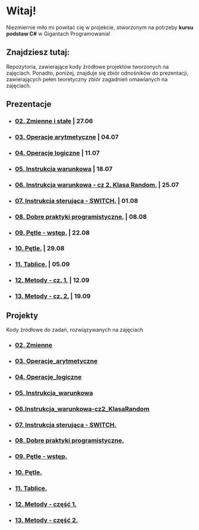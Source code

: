 # Witaj!
Niezmiernie miło mi powitać cię w projekcie, stworzonym na potrzeby **kursu podstaw C#** w Gigantach Programowania!

## Znajdziesz tutaj:
Repozytoria, zawierające kody źródłowe projektów tworzonych na zajęciach. Ponadto, poniżej, znajduje się zbiór odnośników do prezentacji, zawierających pełen teoretyczny zbiór zagadnień omawianych na zajęciach.

## Prezentacje

- ### [ 02. Zmienne i stałe](http://michcia.pl/giganci/csharp/02.zmienne_stale/02.zmienne-stale.pdf) | 27.06
- ### [03. Operacje arytmetyczne](https://www.michcia.pl/giganci/csharp/03.operacje_arytmetyczne/03.operacje-arytmetyczne.pdf) | 04.07
- ### [04. Operacje logiczne](https://www.michcia.pl/giganci/csharp/04.operacje_logiczne/04.operatory-logiczne_rzutowanie.pdf) | 11.07
- ### [05. Instrukcja warunkowa](https://www.michcia.pl/giganci/csharp/05.instrukcja_warunkowa/05.instrukcja_if.pdf) | 18.07
- ### [06. Instrukcja warunkowa - cz 2. Klasa Random.](https://www.michcia.pl/giganci/csharp/06.instrukcja_warunkowa-cz2/06.instrukcja_if-cz2.pdf) | 25.07
- ### [07. Instrukcja sterująca - SWITCH.](https://www.michcia.pl/giganci/csharp/07.instrukcja_sterujaca_switch/07.switch.pdf) | 01.08
- ### [08. Dobre praktyki programistyczne.](https://www.michcia.pl/giganci/csharp/08.dobre-praktyki_programistyczne/08.dobre_praktyki.pdf) | 08.08
- ### [09. Pętle - wstęp.](https://www.michcia.pl/giganci/csharp/09.petle_wstep/09.petle_wstep.pdf) | 22.08
- ### [10. Pętle.](https://www.michcia.pl/giganci/csharp/10.petle/10_petle.pdf) | 29.08
- ### [11. Tablice.](https://www.michcia.pl/giganci/csharp/11.tablice/11_tablice.pdf) | 05.09
- ### [12. Metody - cz. 1,](https://www.michcia.pl/giganci/csharp/12i13.metody/12_metody-cz1.pdf) | 12.09
- ### [13. Metody - cz. 2,](https://www.michcia.pl/giganci/csharp/12i13.metody/13_metody-cz2.pdf) | 19.09

## Projekty

Kody źródłowe do zadań, rozwiązywanych na zajęciach

- ### [02. Zmienne](https://github.com/GiganciCS/02.Zmienne)
- ### [03. Operacje_arytmetyczne](https://github.com/GiganciCS/03.Operacje_arytmetyczne)
- ### [04. Operacje_logiczne](https://github.com/GiganciCS/04.Operacje_logiczne)
- ### [05. Instrukcja_warunkowa](https://github.com/GiganciCS/05.Instrukcja_warunkowa)
- ### [06.Instrukcja_warunkowa-cz2_KlasaRandom](https://github.com/GiganciCS/06.Instrukcja_warunkowa-cz2_KlasaRandom.git)
- ### [07. Instrukcja sterująca - SWITCH.](https://github.com/GiganciCS/07.Instrukcja_sterujaca_SWITCH) 
- ### [08. Dobre praktyki programistyczne.](https://github.com/GiganciCS/08.Dobre-praktyki_programistyczne)
- ### [09. Pętle - wstęp.](https://github.com/GiganciCS/09.Petle_wstep)
- ### [10. Pętle.](https://github.com/GiganciCS/10.Petle)
- ### [11. Tablice.](https://github.com/GiganciCS/11.Tablice)
- ### [12. Metody - część 1.](https://github.com/GiganciCS/12.Metody-cz1)
- ### [13. Metody - część 2.](https://github.com/GiganciCS/13.Metody-cz2)
